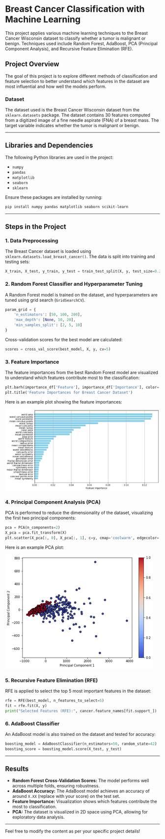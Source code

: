 # Breast Cancer Classification with Machine Learning

This project applies various machine learning techniques to the Breast Cancer Wisconsin dataset to classify whether a tumor is malignant or benign. Techniques used include Random Forest, AdaBoost, PCA (Principal Component Analysis), and Recursive Feature Elimination (RFE).

## Project Overview

The goal of this project is to explore different methods of classification and feature selection to better understand which features in the dataset are most influential and how well the models perform.

### Dataset

The dataset used is the Breast Cancer Wisconsin dataset from the `sklearn.datasets` package. The dataset contains 30 features computed from a digitized image of a fine needle aspirate (FNA) of a breast mass. The target variable indicates whether the tumor is malignant or benign.

---

## Libraries and Dependencies

The following Python libraries are used in the project:

- `numpy`
- `pandas`
- `matplotlib`
- `seaborn`
- `sklearn`

Ensure these packages are installed by running:

```bash
pip install numpy pandas matplotlib seaborn scikit-learn
```

---

## Steps in the Project

### 1. Data Preprocessing

The Breast Cancer dataset is loaded using `sklearn.datasets.load_breast_cancer()`. The data is split into training and testing sets:

```python
X_train, X_test, y_train, y_test = train_test_split(X, y, test_size=0.2, random_state=42)
```

### 2. Random Forest Classifier and Hyperparameter Tuning

A Random Forest model is trained on the dataset, and hyperparameters are tuned using grid search (`GridSearchCV`).

```python
param_grid = {
    'n_estimators': [50, 100, 200],
    'max_depth': [None, 10, 20],
    'min_samples_split': [2, 5, 10]
}
```

Cross-validation scores for the best model are calculated:

```python
scores = cross_val_score(best_model, X, y, cv=5)
```

### 3. Feature Importance

The feature importances from the best Random Forest model are visualized to understand which features contribute most to the classification:

```python
plt.barh(importance_df['Feature'], importance_df['Importance'], color='skyblue')
plt.title('Feature Importances for Breast Cancer Dataset')
```

Here is an example plot showing the feature importances:

![Feature Importance](https://github.com/EemanAbbasi/Breast_Cancer_ML/blob/main/feature_Breast.png)

### 4. Principal Component Analysis (PCA)

PCA is performed to reduce the dimensionality of the dataset, visualizing the first two principal components:

```python
pca = PCA(n_components=2)
X_pca = pca.fit_transform(X)
plt.scatter(X_pca[:, 0], X_pca[:, 1], c=y, cmap='coolwarm', edgecolor='k')
```

Here is an example PCA plot:

![PCA Plot](https://github.com/EemanAbbasi/Breast_Cancer_ML/blob/main/breast_PCA.png)

### 5. Recursive Feature Elimination (RFE)

RFE is applied to select the top 5 most important features in the dataset:

```python
rfe = RFE(best_model, n_features_to_select=5)
fit = rfe.fit(X, y)
print("Selected Features (RFE):", cancer.feature_names[fit.support_])
```

### 6. AdaBoost Classifier

An AdaBoost model is also trained on the dataset and tested for accuracy:

```python
boosting_model = AdaBoostClassifier(n_estimators=50, random_state=42)
boosting_score = boosting_model.score(X_test, y_test)
```

---

## Results

- **Random Forest Cross-Validation Scores:** The model performs well across multiple folds, ensuring robustness.
- **AdaBoost Accuracy:** The AdaBoost model achieves an accuracy of around `X.XX` (replace with your score) on the test set.
- **Feature Importance:** Visualization shows which features contribute the most to classification.
- **PCA:** The dataset is visualized in 2D space using PCA, allowing for exploratory data analysis.

---


Feel free to modify the content as per your specific project details!
